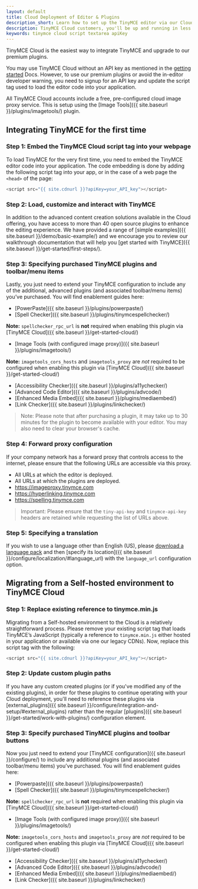 ```yaml
---
layout: default
title: Cloud Deployment of Editor & Plugins
description_short: Learn how to set up the TinyMCE editor via our Cloud, or migrate from a Self-hosted environment.
description: TinyMCE Cloud customers, you'll be up and running in less than 5 minutes.
keywords: tinymce cloud script textarea apiKey
---
```


TinyMCE Cloud is the easiest way to integrate TinyMCE and upgrade to our premium plugins.

You may use TinyMCE Cloud without an API key as mentioned in the [getting started]({{site.baseurl}}/get-started) Docs. However, to use our premium plugins or avoid the in-editor developer warning, you need to signup for an API key and update the script tag used to load the editor code into your application.

All TinyMCE Cloud accounts include a free, pre-configured cloud image proxy service. This is setup using the [Image Tools]({{  site.baseurl }}/plugins/imagetools/) plugin.

## Integrating TinyMCE for the first time

### Step 1: Embed the TinyMCE Cloud script tag into your webpage

To load TinyMCE for the very first time, you need to embed the TinyMCE editor code into your application. The code embedding is done by adding the following script tag into your app, or in the case of a web page the `<head>` of the page:

```js
<script src="{{ site.cdnurl }}?apiKey=your_API_key"></script>
```

### Step 2: Load, customize and interact with TinyMCE

In addition to the advanced content creation solutions available in the Cloud offering, you have access to more than 40 open source plugins to enhance the editing experience. We have provided a range of [simple examples]({{ site.baseurl }}/demo/basic-example/) and we encourage you to review our walkthrough documentation that will help you [get started with TinyMCE]({{ site.baseurl }}/get-started/first-steps/).

### Step 3: Specifying purchased TinyMCE plugins and toolbar/menu items

Lastly, you just need to extend your TinyMCE configuration to include any of the additional, advanced plugins (and associated toolbar/menu items) you’ve purchased. You will find enablement guides here:

* [PowerPaste]({{ site.baseurl }}/plugins/powerpaste/)
* [Spell Checker]({{ site.baseurl }}/plugins/tinymcespellchecker/)

**Note:** `spellchecker_rpc_url` is **not** required when enabling this plugin via [TinyMCE Cloud]({{ site.baseurl }}/get-started-cloud/)

* [Image Tools (with configured image proxy)]({{ site.baseurl }}/plugins/imagetools/)

**Note:** `imagetools_cors_hosts` and `imagetools_proxy` are *not* required to be configured when enabling this plugin via [TinyMCE Cloud]({{ site.baseurl }}/get-started-cloud/)

* [Accessibility Checker]({{ site.baseurl }}/plugins/a11ychecker/)
* [Advanced Code Editor]({{ site.baseurl }}/plugins/advcode/)
* [Enhanced Media Embed]({{ site.baseurl }}/plugins/mediaembed/)
* [Link Checker]({{ site.baseurl }}/plugins/linkchecker/)

> Note: Please note that after purchasing a plugin, it may take up to 30 minutes for the plugin to become available with your editor. You may also need to clear your browser's cache.

### Step 4: Forward proxy configuration
If your company network has a forward proxy that controls access to the internet, please ensure that the following URLs are accessible via this proxy.

* All URLs at which the editor is deployed.
* All URLs at which the plugins are deployed.
* https://imageproxy.tinymce.com
* https://hyperlinking.tinymce.com
* https://spelling.tinymce.com

> Important: Please ensure that the `tiny-api-key` and `tinymce-api-key` headers are retained while requesting the list of URLs above.

### Step 5: Specifying a translation
If you wish to use a language other than English (US), please [download a language pack](https://www.tinymce.com/i18n) and then [specify its location]({{ site.baseurl }}/configure/localization/#language_url) with the `language_url` configuration option.

## Migrating from a Self-hosted environment to TinyMCE Cloud

### Step 1: Replace existing reference to tinymce.min.js

Migrating from a Self-hosted environment to the Cloud is a relatively straightforward process. Please remove your existing script tag that loads TinyMCE’s JavaScript (typically a reference to `tinymce.min.js` either hosted in your application or available via one our legacy CDNs). Now, replace this script tag with the following:

```js
<script src="{{ site.cdnurl }}?apiKey=your_API_key"></script>
```

### Step 2: Update custom plugin paths

If you have any custom created plugins (or if you've modified any of the existing plugins), in order for these plugins to continue operating with your Cloud deployment, you'll need to reference these plugins via [external_plugins]({{ site.baseurl }}/configure/integration-and-setup/#external_plugins) rather than the regular [plugins]({{ site.baseurl }}/get-started/work-with-plugins/) configuration element.

### Step 3: Specify purchased TinyMCE plugins and toolbar buttons

Now you just need to extend your [TinyMCE configuration]({{ site.baseurl }}/configure/) to include any additional plugins (and associated toolbar/menu items) you’ve purchased. You will find enablement guides here:

* [Powerpaste]({{ site.baseurl }}/plugins/powerpaste/)
* [Spell Checker]({{ site.baseurl }}/plugins/tinymcespellchecker/)

**Note:** `spellchecker_rpc_url` is **not** required when enabling this plugin via [TinyMCE Cloud]({{ site.baseurl }}/get-started-cloud/)

* [Image Tools (with configured image proxy)]({{ site.baseurl }}/plugins/imagetools/)

**Note:** `imagetools_cors_hosts` and `imagetools_proxy` are *not* required to be configured when enabling this plugin via [TinyMCE Cloud]({{ site.baseurl }}/get-started-cloud/)

* [Accessibility Checker]({{ site.baseurl }}/plugins/a11ychecker/)
* [Advanced Code Editor]({{ site.baseurl }}/plugins/advcode/)
* [Enhanced Media Embed]({{ site.baseurl }}/plugins/mediaembed/)
* [Link Checker]({{ site.baseurl }}/plugins/linkchecker/)
